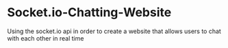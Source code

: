 # Socket.io-Chatting-Website
Using the socket.io api in order to create a website that allows users to chat with each other in real time
